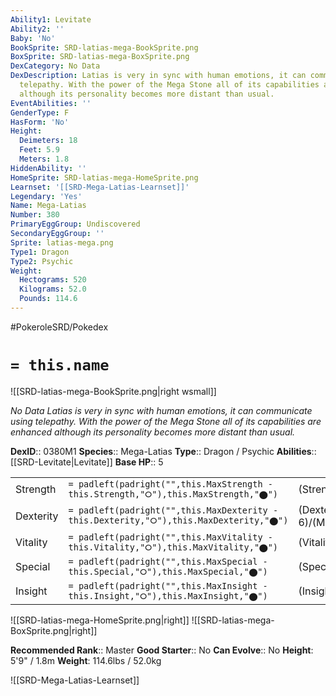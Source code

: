 ```yaml
---
Ability1: Levitate
Ability2: ''
Baby: 'No'
BookSprite: SRD-latias-mega-BookSprite.png
BoxSprite: SRD-latias-mega-BoxSprite.png
DexCategory: No Data
DexDescription: Latias is very in sync with human emotions, it can communicate using
  telepathy. With the power of the Mega Stone all of its capabilities are enhanced
  although its personality becomes more distant than usual.
EventAbilities: ''
GenderType: F
HasForm: 'No'
Height:
  Deimeters: 18
  Feet: 5.9
  Meters: 1.8
HiddenAbility: ''
HomeSprite: SRD-latias-mega-HomeSprite.png
Learnset: '[[SRD-Mega-Latias-Learnset]]'
Legendary: 'Yes'
Name: Mega-Latias
Number: 380
PrimaryEggGroup: Undiscovered
SecondaryEggGroup: ''
Sprite: latias-mega.png
Type1: Dragon
Type2: Psychic
Weight:
  Hectograms: 520
  Kilograms: 52.0
  Pounds: 114.6
---
```


#PokeroleSRD/Pokedex

# `= this.name`

![[SRD-latias-mega-BookSprite.png|right wsmall]]

*No Data*
*Latias is very in sync with human emotions, it can communicate using telepathy. With the power of the Mega Stone all of its capabilities are enhanced although its personality becomes more distant than usual.*

**DexID**:: 0380M1
**Species**:: Mega-Latias
**Type**:: Dragon / Psychic
**Abilities**:: [[SRD-Levitate|Levitate]]
**Base HP**:: 5

|           |                                                                                        |                                          |
| --------- | -------------------------------------------------------------------------------------- | ---------------------------------------- |
| Strength  | `= padleft(padright("",this.MaxStrength - this.Strength,"⭘"),this.MaxStrength,"⬤")`    | (Strength::6)/(MaxStrength::6)   |
| Dexterity | `= padleft(padright("",this.MaxDexterity - this.Dexterity,"⭘"),this.MaxDexterity,"⬤")` | (Dexterity:: 6)/(MaxDexterity::6) |
| Vitality  | `= padleft(padright("",this.MaxVitality - this.Vitality,"⭘"),this.MaxVitality,"⬤")`    | (Vitality::7)/(MaxVitality::7)   |
| Special   | `= padleft(padright("",this.MaxSpecial - this.Special,"⭘"),this.MaxSpecial,"⬤")`       | (Special::7)/(MaxSpecial::7)     |
| Insight   | `= padleft(padright("",this.MaxInsight - this.Insight,"⭘"),this.MaxInsight,"⬤")`       | (Insight::8)/(MaxInsight::8)     |

![[SRD-latias-mega-HomeSprite.png|right]]
![[SRD-latias-mega-BoxSprite.png|right]]

**Recommended Rank**:: Master
**Good Starter**:: No
**Can Evolve**:: No
**Height**: 5'9" / 1.8m
**Weight**: 114.6lbs / 52.0kg

![[SRD-Mega-Latias-Learnset]]